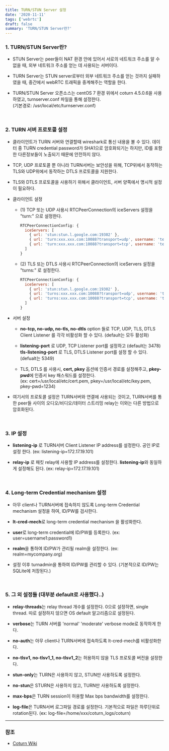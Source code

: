 ```yaml
---
title: TURN/STUN Server 설정
date: '2020-11-11'
tags: ['webrtc']
draft: false
summary: 'TURN/STUN Server란?'
---
```


### 1. TURN/STUN Server란?

- STUN Server는 peer들이 NAT 환경 안에 있어서 서로의 네트워크 주소를 알 수 없을 때, 외부 네트워크 주소를 얻는 데 사용되는 서버이다.

- TURN Server는 STUN server로부터 외부 네트워크 주소를 얻는 것까지 실패하였을 때, 중간에서 webRTC 트래픽을 중계해주는 역할을 한다.

- TURN/STUN Server 오픈소스는 centOS 7 환경 위에서 coturn 4.5.0.6을 사용하였고, turnserver.conf 파일을 통해 설정한다. <br />
  (기본경로: /usr/local/etc/turnserver.conf)

<br />

### 2. TURN 서버 프로토콜 설정

- 클라이언트가 TURN 서버와 연결할때 wireshark로 통신 내용을 볼 수 있다. 데이터 중 TURN credential password가 SHA1으로 암호화되기는 하지만, ID를 포함한 다른정보들이 노출되기 때문에 안전하지 않다.

- TCP, UDP 프로토콜 뿐 아니라 TURN서버는 보안성을 위해, TCP위에서 동작하는 TLS와 UDP위에서 동작하는 DTLS 프로토콜을 지원한다.

- TLS와 DTLS 프로토콜을 사용하기 위해서 클라이언트, 서버 양쪽에서 명시적 설정이 필요하다.

- 클라이언트 설정

  - (1) TCP 또는 UDP 사용시 RTCPeerConnection의 iceServers 설정을 "turn:" 으로 설정한다.

    ```js
    RTCPeerConnectionConfig: {
      iceServers: [
        { url: 'stun:stun.l.google.com:19302' },
        { url: 'turn:xxx.xxx.com:10088?transport=udp', username: 'test', credential: 'test' },
        { url: 'turn:xxx.xxx.com:10088?transport=tcp', username: 'test', credential: 'test' },
      ]
    }
    ```

  - (2) TLS 또는 DTLS 사용시 RTCPeerConnection의 iceServers 설정을 "turns:" 로 설정한다.

    ```js
    RTCPeerConnectionConfig: {
      iceServers: [
        { url: 'stun:stun.l.google.com:19302' },
        { url: 'turns:xxx.xxx.com:10088?transport=udp', username: 'test', credential: 'test' },
        { url: 'turns:xxx.xxx.com:10088?transport=tcp', username: 'test', credential: 'test' },
      ]
    }
    ```

- 서버 설정

  - **no-tcp, no-udp, no-tls, no-dtls** option 들로 TCP, UDP, TLS, DTLS Client Listener 를 각각 비활성화 할 수 있다. (default는 모두 활성화)

  - **listening-port** 로 UDP, TCP Listener port를 설정하고 (default는 3478) **tls-listening-port** 로 TLS, DTLS Listener port를 설정 할 수 있다. (defualt는 5349)

  - TLS, DTLS 를 사용시, **cert, pkey** 옵션에 인증서 경로를 설정해주고, **pkey-pwd**에 인증서 key 패스워드를 설정한다.<br />
    (ex: cert=/usr/local/etc/cert.pem, pkey=/usr/local/etc/key.pem, pkey-pwd=1234)

- 여기서의 프로토콜 설정은 TURN서버와 연결에 사용되는 것이고, TURN서버를 통한 peer들 사이의 오디오/비디오/데이터 스트리밍 relay는 이와는 다른 방법으로 암호화된다.

<br />

### 3. IP 설정

- **listening-ip** 로 TURN서버 Client Listener IP address를 설정한다. 공인 IP로 설정 한다. (ex: listening-ip=172.17.19.101)

- **relay-ip** 로 패킷 relay에 사용할 IP address를 설정한다. **listening-ip**와 동일하게 설정해도 된다. (ex: relay-ip=172.17.19.101)

<br />

### 4. Long-term Credential mechanism 설정

- 아무 client나 TURN서버에 접속하지 않도록 Long-term Credential mechanism 설정을 하여, ID/PW를 검사한다.

- **lt-cred-mech**로 long-term credential mechanism 을 활성화한다.

- **user**로 long-term credential에 ID/PW를 등록한다. (ex: user=username1:password1)

- **realm**을 통하여 ID/PW가 관리될 realm을 설정한다. (ex: realm=mycompany.org)

- 설정 이후 turnadmin을 통하여 ID/PW를 관리할 수 있다. (기본적으로 ID/PW는 SQLite에 저장된다.)

<br />

### 5. 그 외 설정들 (대부분 default로 사용했다..)

- **relay-threads**는 relay thread 개수를 설정한다. 0으로 설정하면, single thread. 따로 설정하지 않으면 OS default 알고리즘으로 설정된다.

- **verbose**는 TURN 서버를 'normal' 'moderate' verbose mode로 동작하게 한다.

- **no-auth**는 아무 client나 TURN서버에 접속하도록 lt-cred-mech를 비활성화한다.

- **no-tlsv1, no-tlsv1_1, no-tlsv1_2**는 허용하지 않을 TLS 프로토콜 버전을 설정한다.

- **stun-only**는 TURN은 사용하지 않고, STUN만 사용하도록 설정한다.

- **no-stun**은 STURN은 사용하지 않고, TURN만 사용하도록 설정한다.

- **max-bps**은 TURN session이 허용할 Max bps bandwidth를 설정한다.

- **log-file**은 TURN서버 로그파일 경로를 설정한다. 기본적으로 파일은 하루단위로 rotation된다. (ex: log-file=/home/xxx/coturn_logs/coturn)

---

### 참조

- [Coturn Wiki](https://github.com/coturn/coturn/wiki/turnserver)
